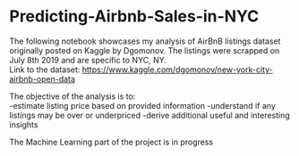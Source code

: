 # Predicting-Airbnb-Sales-in-NYC
The following notebook showcases my analysis of AirBnB listings dataset originally posted on Kaggle by Dgomonov. 
The listings were scrapped on July 8th 2019 and are specific to NYC, NY.  
Link to the dataset: https://www.kaggle.com/dgomonov/new-york-city-airbnb-open-data  

The objective of the analysis is to:  
-estimate listing price based on provided information 
-understand if any listings may be over or underpriced 
-derive additional useful and interesting insights

The Machine Learning part of the project is in progress
